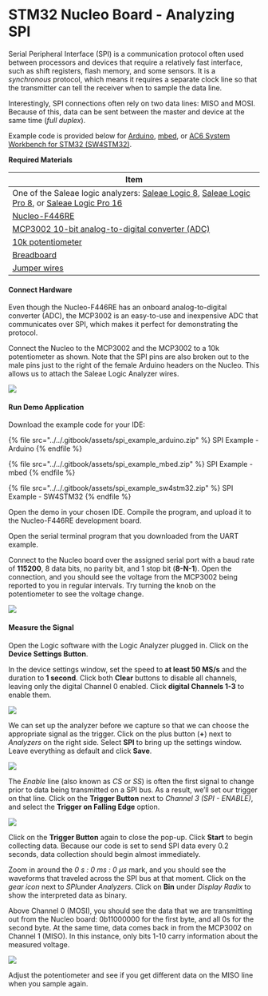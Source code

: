 # STM32 Nucleo Board - Analyzing SPI

Serial Peripheral Interface (SPI) is a communication protocol often used between processors and devices that require a relatively fast interface, such as shift registers, flash memory, and some sensors. It is a _synchronous_ protocol, which means it requires a separate clock line so that the transmitter can tell the receiver when to sample the data line.

Interestingly, SPI connections often rely on two data lines: MISO and MOSI. Because of this, data can be sent between the master and device at the same time (_full duplex_).

Example code is provided below for [Arduino](https://www.arduino.cc/), [mbed](https://os.mbed.com/), or [AC6 System Workbench for STM32 (SW4STM32)](http://www.openstm32.org/).

**Required Materials**

| Item                                                                                                                                                                                                                                                          |
| ------------------------------------------------------------------------------------------------------------------------------------------------------------------------------------------------------------------------------------------------------------- |
| One of the Saleae logic analyzers: [Saleae Logic 8](https://usd.saleae.com/products/saleae-logic-8), [Saleae Logic Pro 8](https://usd.saleae.com/products/saleae-logic-pro-8), or [Saleae Logic Pro 16](https://usd.saleae.com/products/saleae-logic-pro-16)​ |
| ​[Nucleo-F446RE](https://www.digikey.com/product-detail/en/stmicroelectronics/NUCLEO-F446RE/497-15882-ND/5347712)​                                                                                                                                            |
| ​[MCP3002 10-bit analog-to-digital converter (ADC)](https://www.digikey.com/product-detail/en/microchip-technology/MCP3002-I-P/MCP3002-I-P-ND/319412)​                                                                                                        |
| ​[10k potentiometer](https://www.digikey.com/product-detail/en/sparkfun-electronics/COM-09806/1568-1616-ND/7319606)​                                                                                                                                          |
| ​[Breadboard](https://www.digikey.com/product-detail/en/bud-industries/BB-32621/377-2094-ND/4156445)​                                                                                                                                                         |
| ​[Jumper wires](https://www.digikey.com/product-detail/en/sparkfun-electronics/PRT-12795/1568-1512-ND/5993860)​                                                                                                                                               |

#### Connect Hardware <a href="#connect-hardware-3" id="connect-hardware-3"></a>

Even though the Nucleo-F446RE has an onboard analog-to-digital converter (ADC), the MCP3002 is an easy-to-use and inexpensive ADC that communicates over SPI, which makes it perfect for demonstrating the protocol.

Connect the Nucleo to the MCP3002 and the MCP3002 to a 10k potentiometer as shown. Note that the SPI pins are also broken out to the male pins just to the right of the female Arduino headers on the Nucleo. This allows us to attach the Saleae Logic Analyzer wires.

![](<../../.gitbook/assets/spi_circuit_fritzing (1) (1).png>)

#### Run Demo Application <a href="#run-demo-application-3" id="run-demo-application-3"></a>

Download the example code for your IDE:

{% file src="../../.gitbook/assets/spi_example_arduino.zip" %}
SPI Example - Arduino
{% endfile %}

{% file src="../../.gitbook/assets/spi_example_mbed.zip" %}
SPI Example - mbed
{% endfile %}

{% file src="../../.gitbook/assets/spi_example_sw4stm32.zip" %}
SPI Example - SW4STM32
{% endfile %}

Open the demo in your chosen IDE. Compile the program, and upload it to the Nucleo-F446RE development board.

Open the serial terminal program that you downloaded from the UART example.

Connect to the Nucleo board over the assigned serial port with a baud rate of **115200**, 8 data bits, no parity bit, and 1 stop bit (**8-N-1**). Open the connection, and you should see the voltage from the MCP3002 being reported to you in regular intervals. Try turning the knob on the potentiometer to see the voltage change.

![](../../.gitbook/assets/screen_21.png)

#### Measure the Signal <a href="#measure-the-signal-2" id="measure-the-signal-2"></a>

Open the Logic software with the Logic Analyzer plugged in. Click on the **Device Settings Button**.

In the device settings window, set the speed to **at least 50 MS/s** and the duration to **1 second**. Click both **Clear** buttons to disable all channels, leaving only the digital Channel 0 enabled. Click **digital Channels 1-3** to enable them.

![](../../.gitbook/assets/screen_22.png)

We can set up the analyzer before we capture so that we can choose the appropriate signal as the trigger. Click on the plus button (**+**) next to _Analyzers_ on the right side. Select **SPI** to bring up the settings window. Leave everything as default and click **Save**.

![](../../.gitbook/assets/screen_23.png)

The _Enable_ line (also known as _CS_ or _SS_) is often the first signal to change prior to data being transmitted on a SPI bus. As a result, we’ll set our trigger on that line. Click on the **Trigger Button** next to _Channel 3 (SPI - ENABLE)_, and select the **Trigger on Falling Edge** option.

![](../../.gitbook/assets/screen_24.png)

Click on the **Trigger Button** again to close the pop-up. Click **Start** to begin collecting data. Because our code is set to send SPI data every 0.2 seconds, data collection should begin almost immediately.

Zoom in around the _0 s : 0 ms : 0 μs_ mark, and you should see the waveforms that traveled across the SPI bus at that moment. Click on the _gear icon_ next to _SP&#x49;_&#x75;nder _Analyzers_. Click on **Bin** under _Display Radix_ to show the interpreted data as binary.

Above Channel 0 (MOSI), you should see the data that we are transmitting out from the Nucleo board: 0b11000000 for the first byte, and all 0s for the second byte. At the same time, data comes back in from the MCP3002 on Channel 1 (MISO). In this instance, only bits 1-10 carry information about the measured voltage.

![](../../.gitbook/assets/screen_25.png)

Adjust the potentiometer and see if you get different data on the MISO line when you sample again.
